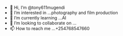 - 👋 Hi, I’m @tony611mugendi
- 👀 I’m interested in ...photography and film production
- 🌱 I’m currently learning ...AI
- 💞️ I’m looking to collaborate on ...
- 📫 How to reach me ...+254768547660

<!---
tony611mugendi/tony611mugendi is a ✨ special ✨ repository because its `README.md` (this file) appears on your GitHub profile.
You can click the Preview link to take a look at your changes.
--->
